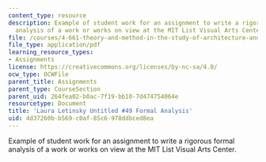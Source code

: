 ```yaml
---
content_type: resource
description: Example of student work for an assignment to write a rigorous formal
  analysis of a work or works on view at the MIT List Visual Arts Center.
file: /courses/4-661-theory-and-method-in-the-study-of-architecture-and-art-fall-2015/4d37260bb569c0af85c6978ddbced8ea_MIT4_661F15_ESBrowne.pdf
file_type: application/pdf
learning_resource_types:
- Assignments
license: https://creativecommons.org/licenses/by-nc-sa/4.0/
ocw_type: OCWFile
parent_title: Assignments
parent_type: CourseSection
parent_uid: 264fea02-b0ac-7f19-bb10-7d474754064e
resourcetype: Document
title: 'Laura Letinsky Untitled #49 Formal Analysis'
uid: 4d37260b-b569-c0af-85c6-978ddbced8ea
---
```

Example of student work for an assignment to write a rigorous formal analysis of a work or works on view at the MIT List Visual Arts Center.